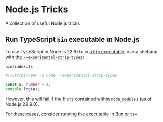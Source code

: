 # Node.js Tricks

A collection of useful Node.js tricks

## Run TypeScript `bin` executable in Node.js

To use TypeScript in Node.js 22.6.0+ in [a `bin` executable](https://docs.npmjs.com/cli/v10/configuring-npm/package-json#bin), use a shebang with [the `--experimental-strip-types`](https://nodejs.org/en/blog/release/v22.6.0#experimental-typescript-support-via-strip-types):

`bin/index.ts`

```ts
#!/usr/bin/env -S node --experimental-strip-types

const a: number = 1;
console.log(a);
```

However, [this will fail if the file is contained within `node_modules`](https://github.com/nodejs/typescript/issues/14) (as of Node.js 22.9.0).

For these cases, consider [running the executable in Bun](https://github.com/karlhorky/bun-tricks#run-typescript-bin-executable-in-bun) or [`tsx`](https://tsx.is/shell-scripts).
